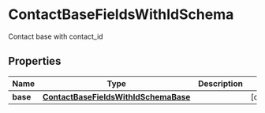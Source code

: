 

# ContactBaseFieldsWithIdSchema

Contact base with contact_id

## Properties

| Name | Type | Description | Notes |
|------------ | ------------- | ------------- | -------------|
|**base** | [**ContactBaseFieldsWithIdSchemaBase**](ContactBaseFieldsWithIdSchemaBase.md) |  |  [optional] |



